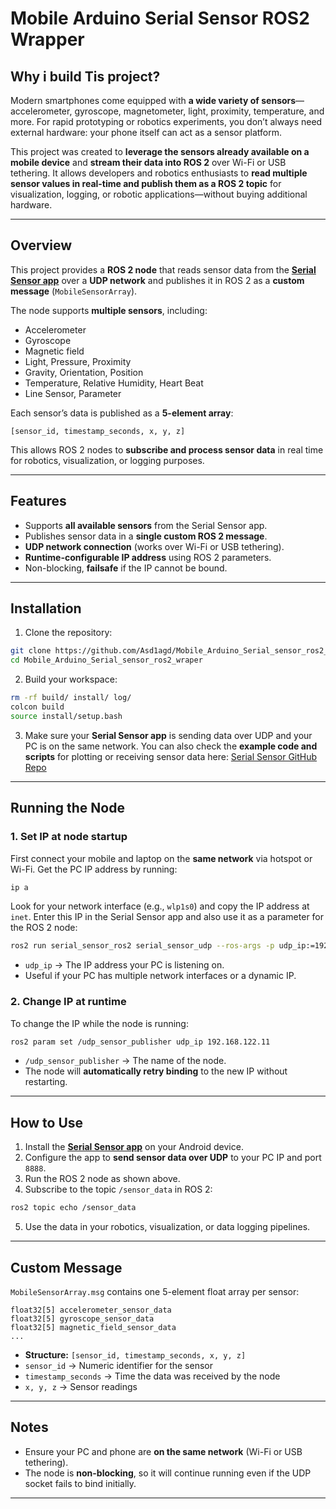 # Mobile Arduino Serial Sensor ROS2 Wrapper

## Why i build Tis project?

Modern smartphones come equipped with **a wide variety of sensors**—accelerometer, gyroscope, magnetometer, light, proximity, temperature, and more. For rapid prototyping or robotics experiments, you don’t always need external hardware: your phone itself can act as a sensor platform.

This project was created to **leverage the sensors already available on a mobile device** and **stream their data into ROS 2** over Wi-Fi or USB tethering. It allows developers and robotics enthusiasts to **read multiple sensor values in real-time and publish them as a ROS 2 topic** for visualization, logging, or robotic applications—without buying additional hardware.

---

## Overview

This project provides a **ROS 2 node** that reads sensor data from the **[Serial Sensor app](https://play.google.com/store/apps/details?id=com.karl.serialsensor)** over a **UDP network** and publishes it in ROS 2 as a **custom message** (`MobileSensorArray`).

The node supports **multiple sensors**, including:

* Accelerometer
* Gyroscope
* Magnetic field
* Light, Pressure, Proximity
* Gravity, Orientation, Position
* Temperature, Relative Humidity, Heart Beat
* Line Sensor, Parameter

Each sensor’s data is published as a **5-element array**:

```
[sensor_id, timestamp_seconds, x, y, z]
```

This allows ROS 2 nodes to **subscribe and process sensor data** in real time for robotics, visualization, or logging purposes.

---

## Features

* Supports **all available sensors** from the Serial Sensor app.
* Publishes sensor data in a **single custom ROS 2 message**.
* **UDP network connection** (works over Wi-Fi or USB tethering).
* **Runtime-configurable IP address** using ROS 2 parameters.
* Non-blocking, **failsafe** if the IP cannot be bound.

---

## Installation

1. Clone the repository:

```bash
git clone https://github.com/Asd1agd/Mobile_Arduino_Serial_sensor_ros2_wraper.git
cd Mobile_Arduino_Serial_sensor_ros2_wraper
```

2. Build your workspace:

```bash
rm -rf build/ install/ log/
colcon build
source install/setup.bash
```

3. Make sure your **Serial Sensor app** is sending data over UDP and your PC is on the same network. You can also check the **example code and scripts** for plotting or receiving sensor data here: [Serial Sensor GitHub Repo](https://github.com/SerialSensor/HowToReadAndPlotSensorData/tree/main)

---

## Running the Node

### 1. Set IP at node startup

First connect your mobile and laptop on the **same network** via hotspot or Wi-Fi. Get the PC IP address by running:

```bash
ip a
```

Look for your network interface (e.g., `wlp1s0`) and copy the IP address at `inet`. Enter this IP in the Serial Sensor app and also use it as a parameter for the ROS 2 node:

```bash
ros2 run serial_sensor_ros2 serial_sensor_udp --ros-args -p udp_ip:=192.168.122.11
```

* `udp_ip` → The IP address your PC is listening on.
* Useful if your PC has multiple network interfaces or a dynamic IP.

### 2. Change IP at runtime

To change the IP while the node is running:

```bash
ros2 param set /udp_sensor_publisher udp_ip 192.168.122.11
```

* `/udp_sensor_publisher` → The name of the node.
* The node will **automatically retry binding** to the new IP without restarting.

---

## How to Use

1. Install the **[Serial Sensor app](https://play.google.com/store/apps/details?id=com.karl.serialsensor)** on your Android device.
2. Configure the app to **send sensor data over UDP** to your PC IP and port `8888`.
3. Run the ROS 2 node as shown above.
4. Subscribe to the topic `/sensor_data` in ROS 2:

```bash
ros2 topic echo /sensor_data
```

5. Use the data in your robotics, visualization, or data logging pipelines.

---

## Custom Message

`MobileSensorArray.msg` contains one 5-element float array per sensor:

```
float32[5] accelerometer_sensor_data
float32[5] gyroscope_sensor_data
float32[5] magnetic_field_sensor_data
...
```

* **Structure:** `[sensor_id, timestamp_seconds, x, y, z]`
* `sensor_id` → Numeric identifier for the sensor
* `timestamp_seconds` → Time the data was received by the node
* `x, y, z` → Sensor readings

---

## Notes

* Ensure your PC and phone are **on the same network** (Wi-Fi or USB tethering).
* The node is **non-blocking**, so it will continue running even if the UDP socket fails to bind initially.

---

